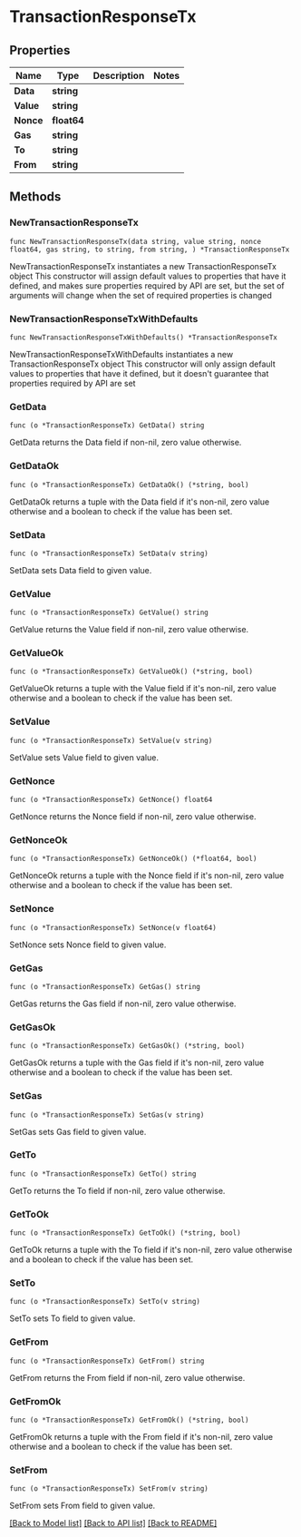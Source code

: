 # TransactionResponseTx

## Properties

Name | Type | Description | Notes
------------ | ------------- | ------------- | -------------
**Data** | **string** |  | 
**Value** | **string** |  | 
**Nonce** | **float64** |  | 
**Gas** | **string** |  | 
**To** | **string** |  | 
**From** | **string** |  | 

## Methods

### NewTransactionResponseTx

`func NewTransactionResponseTx(data string, value string, nonce float64, gas string, to string, from string, ) *TransactionResponseTx`

NewTransactionResponseTx instantiates a new TransactionResponseTx object
This constructor will assign default values to properties that have it defined,
and makes sure properties required by API are set, but the set of arguments
will change when the set of required properties is changed

### NewTransactionResponseTxWithDefaults

`func NewTransactionResponseTxWithDefaults() *TransactionResponseTx`

NewTransactionResponseTxWithDefaults instantiates a new TransactionResponseTx object
This constructor will only assign default values to properties that have it defined,
but it doesn't guarantee that properties required by API are set

### GetData

`func (o *TransactionResponseTx) GetData() string`

GetData returns the Data field if non-nil, zero value otherwise.

### GetDataOk

`func (o *TransactionResponseTx) GetDataOk() (*string, bool)`

GetDataOk returns a tuple with the Data field if it's non-nil, zero value otherwise
and a boolean to check if the value has been set.

### SetData

`func (o *TransactionResponseTx) SetData(v string)`

SetData sets Data field to given value.


### GetValue

`func (o *TransactionResponseTx) GetValue() string`

GetValue returns the Value field if non-nil, zero value otherwise.

### GetValueOk

`func (o *TransactionResponseTx) GetValueOk() (*string, bool)`

GetValueOk returns a tuple with the Value field if it's non-nil, zero value otherwise
and a boolean to check if the value has been set.

### SetValue

`func (o *TransactionResponseTx) SetValue(v string)`

SetValue sets Value field to given value.


### GetNonce

`func (o *TransactionResponseTx) GetNonce() float64`

GetNonce returns the Nonce field if non-nil, zero value otherwise.

### GetNonceOk

`func (o *TransactionResponseTx) GetNonceOk() (*float64, bool)`

GetNonceOk returns a tuple with the Nonce field if it's non-nil, zero value otherwise
and a boolean to check if the value has been set.

### SetNonce

`func (o *TransactionResponseTx) SetNonce(v float64)`

SetNonce sets Nonce field to given value.


### GetGas

`func (o *TransactionResponseTx) GetGas() string`

GetGas returns the Gas field if non-nil, zero value otherwise.

### GetGasOk

`func (o *TransactionResponseTx) GetGasOk() (*string, bool)`

GetGasOk returns a tuple with the Gas field if it's non-nil, zero value otherwise
and a boolean to check if the value has been set.

### SetGas

`func (o *TransactionResponseTx) SetGas(v string)`

SetGas sets Gas field to given value.


### GetTo

`func (o *TransactionResponseTx) GetTo() string`

GetTo returns the To field if non-nil, zero value otherwise.

### GetToOk

`func (o *TransactionResponseTx) GetToOk() (*string, bool)`

GetToOk returns a tuple with the To field if it's non-nil, zero value otherwise
and a boolean to check if the value has been set.

### SetTo

`func (o *TransactionResponseTx) SetTo(v string)`

SetTo sets To field to given value.


### GetFrom

`func (o *TransactionResponseTx) GetFrom() string`

GetFrom returns the From field if non-nil, zero value otherwise.

### GetFromOk

`func (o *TransactionResponseTx) GetFromOk() (*string, bool)`

GetFromOk returns a tuple with the From field if it's non-nil, zero value otherwise
and a boolean to check if the value has been set.

### SetFrom

`func (o *TransactionResponseTx) SetFrom(v string)`

SetFrom sets From field to given value.



[[Back to Model list]](../README.md#documentation-for-models) [[Back to API list]](../README.md#documentation-for-api-endpoints) [[Back to README]](../README.md)


